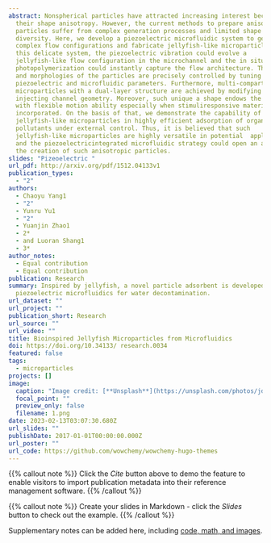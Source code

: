```yaml
---
abstract: Nonspherical particles have attracted increasing interest because of
  their shape anisotropy. However, the current methods to prepare anisotropic
  particles suffer from complex generation processes and limited shape
  diversity. Here, we develop a piezoelectric microfluidic system to generate
  complex flow configurations and fabricate jellyfish-like microparticles. In
  this delicate system, the piezoelectric vibration could evolve a
  jellyfish-like flow configuration in the microchannel and the in situ
  photopolymerization could instantly capture the flow architecture. The sizes
  and morphologies of the particles are precisely controlled by tuning the
  piezoelectric and microfluidic parameters. Furthermore, multi-compartmental
  microparticles with a dual-layer structure are achieved by modifying the
  injecting channel geometry. Moreover, such unique a shape endows the particles
  with flexible motion ability especially when stimuliresponsive materials are
  incorporated. On the basis of that, we demonstrate the capability of the
  jellyfish-like microparticles in highly efficient adsorption of organic
  pollutants under external control. Thus, it is believed that such
  jellyfish-like microparticles are highly versatile in potential  applications
  and the piezoelectricintegrated microfluidic strategy could open an avenue for
  the creation of such anisotropic particles.
slides: "Pizeoelectric "
url_pdf: http://arxiv.org/pdf/1512.04133v1
publication_types:
  - "2"
authors:
  - Chaoyu Yang1
  - "2"
  - Yunru Yu1
  - "2"
  - Yuanjin Zhao1
  - 2*
  - and Luoran Shang1
  - 3*
author_notes:
  - Equal contribution
  - Equal contribution
publication: Research
summary: Inspired by jellyfish, a novel particle adsorbent is developed using
  piezoelectric microfluidics for water decontamination.
url_dataset: ""
url_project: ""
publication_short: Research
url_source: ""
url_video: ""
title: Bioinspired Jellyfish Microparticles from Microfluidics
doi: https://doi.org/10.34133/ research.0034
featured: false
tags:
  - microparticles
projects: []
image:
  caption: "Image credit: [**Unsplash**](https://unsplash.com/photos/jdD8gXaTZsc)"
  focal_point: ""
  preview_only: false
  filename: 1.png
date: 2023-02-13T03:07:30.680Z
url_slides: ""
publishDate: 2017-01-01T00:00:00.000Z
url_poster: ""
url_code: https://github.com/wowchemy/wowchemy-hugo-themes
---
```


{{% callout note %}}
Click the *Cite* button above to demo the feature to enable visitors to import publication metadata into their reference management software.
{{% /callout %}}

{{% callout note %}}
Create your slides in Markdown - click the *Slides* button to check out the example.
{{% /callout %}}

Supplementary notes can be added here, including [code, math, and images](https://wowchemy.com/docs/writing-markdown-latex/).
